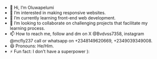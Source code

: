 - 👋 Hi, I’m Oluwapelumi
- 👀 I’m interested in making responsive websites.
- 🌱 I’m currently learning front-end web development.
- 💞️ I’m looking to collaborate on challenging projects that facilitate my learning process.
- 📫 How to reach me, follow and dm on X @Bvdvss7358, instagram @mcfly237 call or whatsapp on +2348149620669, +2349039349008.
- 😄 Pronouns: He/Him.
- ⚡ Fun fact: I don't have a superpower ):

<!---
Mcfly7358/Mcfly7358 is a ✨ special ✨ repository because its `README.md` (this file) appears on your GitHub profile.
You can click the Preview link to take a look at your changes.
--->
